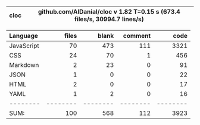 
cloc|github.com/AlDanial/cloc v 1.82  T=0.15 s (673.4 files/s, 30994.7 lines/s)
--- | ---

Language|files|blank|comment|code
:-------|-------:|-------:|-------:|-------:
JavaScript|70|473|111|3321
CSS|24|70|1|456
Markdown|2|23|0|91
JSON|1|0|0|22
HTML|2|0|0|17
YAML|1|2|0|16
--------|--------|--------|--------|--------
SUM:|100|568|112|3923

